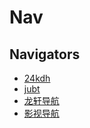 # Nav
## Navigators
+ [24kdh](https://www.24kdh.com)
+ [jubt](https://jubt.ml/)
+ [龙轩导航](http://ilxdh.com/)
+ [影视导航](http://549.tv/)